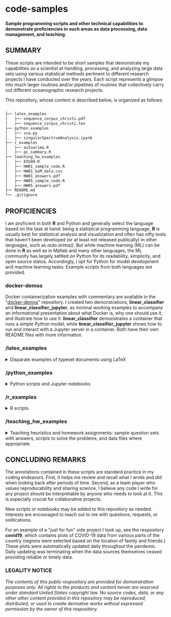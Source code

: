 # code-samples

#### Sample programming scripts and other technical capabilities to demonstrate proficiencies in such areas as data processing, data management, and teaching.

## SUMMARY

These scripts are intended to be short samples that demonstrate my capabilities as a scientist at handling, processing, and analyzing large data sets using various statistical methods pertinent to different research projects I have conducted over the years. Each script represents a glimpse into much larger routines and/or pipelines of routines that collectively carry out different oceanographic research projects.

This repository, whose content is described below, is organized as follows:

```bash
.
├── latex_examples
│   ├── sequence_corpus_christi.pdf
│   ├── sequence_corpus_christi.tex
├── python_examples
│   ├── ssa.py
│   ├── singularSpectrumAnalysis.ipynb
├── r_examples
│   ├── autoarima.R
│   ├── qc_summary.R
├── teaching_hw_examples
│   ├── EOS80.R
│   ├── HW01_sample_code.R
│   ├── HW01_GoM_data.csv
│   ├── HW01_answers.pdf
│   ├── HW05_sample_code.R
│   ├── HW05_answers.pdf
├── README.md
└── .gitignore
```

## PROFICIENCIES

I am proficient in both **R** and Python and generally select the language based on the task at hand: being a statistical programming language, **R** is usually best for statistical analysis and visualization and often has nifty tools that haven't been developed (or at least not released publically) in other languages, such as *auto.arima()*. But while machine learning (ML) can be done in **R** as well as in Matlab and many other languages, the ML community has largely settled on Python for its readability, simplicity, and open source status. Accordingly, I opt for Python for model development and machine learning tasks. Example scripts from both languages are provided.

### docker-demos

Docker containerization examples with commentary are available in the "[docker-demos](https://github.com/mdgrossi/docker-demos)" repository. I created two demonstrations, **linear\_classifier** and **linear\_classifier\_jupyter**, as minimal working examples to accompany an informational presentation about what Docker is, why one should use it, and illustrate how to use it. **linear\_classifier** demonstrates a container that runs a simple Python model, while **linear\_classifier\_jupyter** shows how to run and interact with a Jupyter server in a container. Both have their own README files with more information.

### /latex\_examples

<details>
    <summary>
        Disparate examples of typeset documents using LaTeX
    </summary>

**resume.tex** and **resume.pdf** A version of my professional resume. Self-explanatory.

**sequence\_corpus\_christi.tex** and **sequence\_corpus\_christi.pdf**: I created this for a church music ministry program a few years ago. I put a provided historical text to a chantable psalm tone, composed an organ accompaniment for it, and wrote up liturgical instructions for music ministers. The music notations were created in [MuseScore](https://musescore.org/en "MuseScore"). This is one small part of a much larger (>130 pages) booklet I prepared in LaTeX for the church as a high quality musical and liturgical resource to be used for years to come.

</details> 

### /python\_examples

<details>
    <summary>
        Python scripts and Jupyter notebooks
    </summary>
    
**ssa.py** in demonstrates an object-oriented approach to implementing univariate and multivariate singular spectrum analysis (SSA) in Python. As noted and credited in the docstring, this started with a simple online demonstration that was modified and expanded to suit the needs of the project at hand.

**singularSpectrumAnalysis.ipynb** is a scratch Jupyter notebook showing parts of the **ssa.py** script under development and in use. It is used for testing, experimentation, plotting, etc. This is a representative "working notebook"; it is not intended to a something one might use to showcase, narrate, or inform about the development of some process.

</details>

### /r\_examples

<details>
    <summary>
        R scripts
    </summary>

**qc_summary.R** is one component from a pipeline that collectively processes and analyzes global temperature-salinity-depth data in the ocean. This script compiles QC flags while the next script in the routine applies these flags to filter out undesired data. This was created to handle >2 million observed profiles. For more information, see the docstring in the file.

**autoarima.R** was designed to automatically and efficiently fit ARIMA models to thousands of observed ocean Lagrangian drifter velocity time series. The **R** function *auto.arima()* eliminates the need to conduct a manual parameter search for all time series and implementing it with **R**'s *apply* family of functions allows this to be done in a vectorized fashion. The parent script (not provided) compiles many such forecasts from the defined function *run.autoarima()* and writes them out to a netCDF file.

</details>

### /teaching\_hw\_examples

<details>
    <summary>
        Teaching heuristics and homework assignments: sample question sets with answers, scripts to solve the problems, and data files where appropriate
    </summary>

**HW01\_\*** and **HW05\_\***: Examples of homework assignments I wrote and graded for an undergraduate Introduction to Physical Oceanography class in which I was tasked with teaching **R**. The students had no previous coding experience, so I incorporated it into each homework and wrote sample scripts that thoroughly explained the step-by-step processes for solving the problems. These samples were given to the students after the homework assignment was due. Shown here are the first and final homework assignments of the semester, demonstrating how far the students came in four months (class homework average was ~89/100). My heuristic technique with the assignments was to walk the students through a key concept in such a way that each part of the question builds upon the previous part, and then provide a practical real-world example of the concept in use. The question sets with answers are provided for context as well as the data used in HW01.

**EOS80.R**: Simple Equation of State (EOS) of Seawater (1980) function I created and provided to the students for use in HW01.

</details>

## CONCLUDING REMARKS

The annotations contained in these scripts are standard practice in my coding endeavors. First, it helps me review and recall what I wrote and did when looking back after periods of time. Second, as a team player who values reproducability and sharing science, I believe any code I write for any project should be interpretable by anyone who needs to look at it. This is especially crucial for collaborative projects.

New scripts or notebooks may be added to this repository as needed. Interests are encouraged to reach out to me with questions, requests, or solitications.

For an example of a "just for fun" side project I took up, see the respository **covid19**, which contains plots of COVID-19 data from various parts of the country (regions were selected based on the location of family and friends.) These plots were automatically updated daily throughout the pandemic. Daily updating was terminating when the data sources themselves ceased providing reliable or timely data.


### LEGALITY NOTICE

_The contents of this public respository are provided for demonstration purposes only. All rights to the products and content herein are reserved under standard United States copyright law. No source codes, data, or any other other content provided in this repository may be reproduced, distributed, or used to create derivative works without expressed permission by the owner of this respository._
